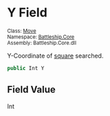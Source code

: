 # Y Field

<sub>Class: [Move](../Move.md)  
Namespace: [Battleship.Core](../../Battleship.Core.md)  
Assembly: Battleship.Core.dll</sub>

Y-Coordinate of [square](../../Square/Square.md) searched.

```cs
public Int Y
```

## Field Value

Int